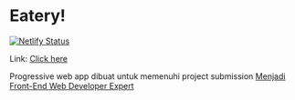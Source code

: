 # Eatery!

[![Netlify Status](https://api.netlify.com/api/v1/badges/5e0e2df1-b7ab-47a1-aed6-ea8e6fc75935/deploy-status)](https://app.netlify.com/sites/stoic-golick-d290f9/deploys)

Link: [Click here](https://eatery.hifra.my.id)

Progressive web app dibuat untuk memenuhi project submission [Menjadi Front-End Web Developer Expert](https://www.dicoding.com/academies/219)

